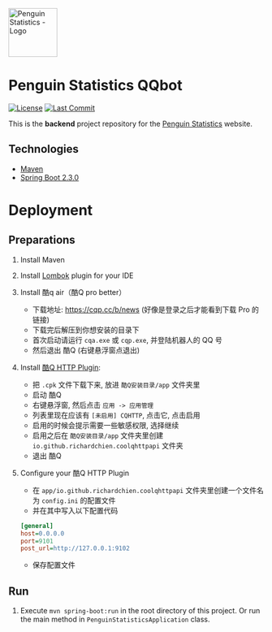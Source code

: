 <img src="https://penguin.upyun.galvincdn.com/logos/penguin_stats_logo.png"
     alt="Penguin Statistics - Logo"
     width="96px" />

# Penguin Statistics QQbot
[![License](https://img.shields.io/github/license/penguin-statistics/backend)](https://github.com/penguin-statistics/backend/blob/master/LICENSE)
[![Last Commit](https://img.shields.io/github/last-commit/penguin-statistics/qqbot)](https://github.com/penguin-statistics/qqbot/commits/master)

This is the **backend** project repository for the [Penguin Statistics](https://penguin-stats.io/?utm_source=github) website.

## Technologies
- [Maven](https://maven.apache.org/)
- [Spring Boot 2.3.0](https://spring.io/projects/spring-boot)


# Deployment
## Preparations
1. Install Maven
2. Install [Lombok](https://projectlombok.org/) plugin for your IDE
3. Install 酷q air（酷Q pro better）
    * 下载地址: https://cqp.cc/b/news (好像是登录之后才能看到下载 Pro 的链接)
    * 下载完后解压到你想安装的目录下
    * 首次启动请运行 `cqa.exe` 或 `cqp.exe`, 并登陆机器人的 QQ 号
    * 然后退出 酷Q (右键悬浮窗点退出)
4. Install [酷Q HTTP Plugin](https://github.com/richardchien/coolq-http-api/releases):
    * 把 `.cpk` 文件下载下来, 放进 `酷Q安装目录/app` 文件夹里
    * 启动 酷Q
    * 右键悬浮窗, 然后点击 `应用 -> 应用管理`
    * 列表里现在应该有 `[未启用] CQHTTP`, 点击它, 点击启用
    * 启用的时候会提示需要一些敏感权限, 选择继续
    * 启用之后在 `酷Q安装目录/app` 文件夹里创建 `io.github.richardchien.coolqhttpapi` 文件夹
    * 退出 酷Q<br>
5. Configure your 酷Q HTTP Plugin
    * 在 `app/io.github.richardchien.coolqhttpapi` 文件夹里创建一个文件名为 `config.ini` 的配置文件
    * 并在其中写入以下配置代码
    
    ```ini
    [general]
    host=0.0.0.0
    port=9101
    post_url=http://127.0.0.1:9102
    ```
    * 保存配置文件
## Run
1. Execute `mvn spring-boot:run` in the root directory of this project. Or run the main method in `PenguinStatisticsApplication` class.


